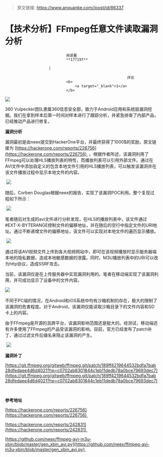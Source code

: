 > 原文链接: https://www.anquanke.com//post/id/86337 


# 【技术分析】FFmpeg任意文件读取漏洞分析


                                阅读量   
                                **177197**
                            
                        |
                        
                                                            评论
                                <b>
                                    <a target="_blank">1</a>
                                </b>
                                                                                    



[![](https://p1.ssl.qhimg.com/t0197a437b638b91223.png)](https://p1.ssl.qhimg.com/t0197a437b638b91223.png)



360 Vulpecker团队隶属360信息安全部，致力于Android应用和系统层漏洞挖掘。我们在拿到样本后第一时间对样本进行了跟踪分析，并紧急排查了内部产品，已经推动产品进行修复。



**漏洞分析**



漏洞最初是由neex提交到HackerOne平台，并最终获得了1000$的奖励，原文链接为 [https://hackerone.com/reports/226756](https://hackerone.com/reports/226756)  。根据作者所述，该漏洞利用了FFmpeg可以处理HLS播放列表的特性，而播放列表可以引用外部文件。通过在AVI文件中添加自定义的包含本地文件引用的HLS播放列表，可以触发该漏洞并在该文件播放过程中显示本地文件的内容。

 [![](https://p3.ssl.qhimg.com/t0131ac9b7fa5f16840.png)](https://p3.ssl.qhimg.com/t0131ac9b7fa5f16840.png)

随后，Corben Douglas根据neex的报告，实现了该漏洞POC利用。整个复现过程如下所示：

 [![](https://p1.ssl.qhimg.com/t01b9d07b3eb428c5c1.png)](https://p1.ssl.qhimg.com/t01b9d07b3eb428c5c1.png)

笔者随后对生成的avi文件进行分析发现，在HLS的播放列表中，该文件通过#EXT-X-BYTERANGE控制文件的偏移地址，并在随后的空行中指定文件的URI地址。通过不断递增文件的偏移地址，该文件可以实现对本地文件的遍历显示播放。

 [![](https://p1.ssl.qhimg.com/t01636c33be9823ba53.png)](https://p1.ssl.qhimg.com/t01636c33be9823ba53.png)

通过将该AVI视频文件上传到各大视频网站中，即可在该视频播放时显示服务器端本地的隐私数据，造成本地敏感数据的泄露。同时，M3U播放列表中的URI可以改为http协议，造成SSRF攻击。

当前，该漏洞仅是在上传服务器中实现漏洞利用的。笔者在移动端实现了该漏洞利用，并可成功显示了设备中的文件内容。

[![](https://p4.ssl.qhimg.com/t01011d52254a5b051f.png)](https://p4.ssl.qhimg.com/t01011d52254a5b051f.png) 

不同于PC端的情况，在Android和iOS系统中均有沙箱机制的存在，极大的限制了该漏洞的危害程度。对于Android，该漏洞仅能读取沙箱目录下的文件内容和SD卡上的内容。

由于FFmpeg是开源的且跨平台，该漏洞影响范围还是挺大的。经测试，移动端还有许多使用了FFmpeg的产品受该漏洞的影响。目前，官方已经发布了patch补丁，通过过滤文件后缀名来阻止该漏洞的产生。

 [![](https://p3.ssl.qhimg.com/t0149897129bb40a9d0.png)](https://p3.ssl.qhimg.com/t0149897129bb40a9d0.png)



**漏洞补丁**



[](https://git.ffmpeg.org/gitweb/ffmpeg.git/commitdiff/189ff4219644532bdfa7bab28dfedaee4d6d4021?hp=c0702ab8301844c1eb11dedb78a0bce79693dec7)[](https://git.ffmpeg.org/gitweb/ffmpeg.git/patch/189ff4219644532bdfa7bab28dfedaee4d6d4021?hp=c0702ab8301844c1eb11dedb78a0bce79693dec7)

[https://git.ffmpeg.org/gitweb/ffmpeg.git/patch/189ff4219644532bdfa7bab28dfedaee4d6d4021?hp=c0702ab8301844c1eb11dedb78a0bce79693dec7](https://git.ffmpeg.org/gitweb/ffmpeg.git/patch/189ff4219644532bdfa7bab28dfedaee4d6d4021?hp=c0702ab8301844c1eb11dedb78a0bce79693dec7)

<br>

**参考地址**



[https://hackerone.com/reports/226756](https://hackerone.com/reports/226756)  

[https://hackerone.com/reports/242831](https://hackerone.com/reports/242831) 

[https://github.com/neex/ffmpeg-avi-m3u-xbin/blob/master/gen_xbin_avi.py](https://github.com/neex/ffmpeg-avi-m3u-xbin/blob/master/gen_xbin_avi.py) 




